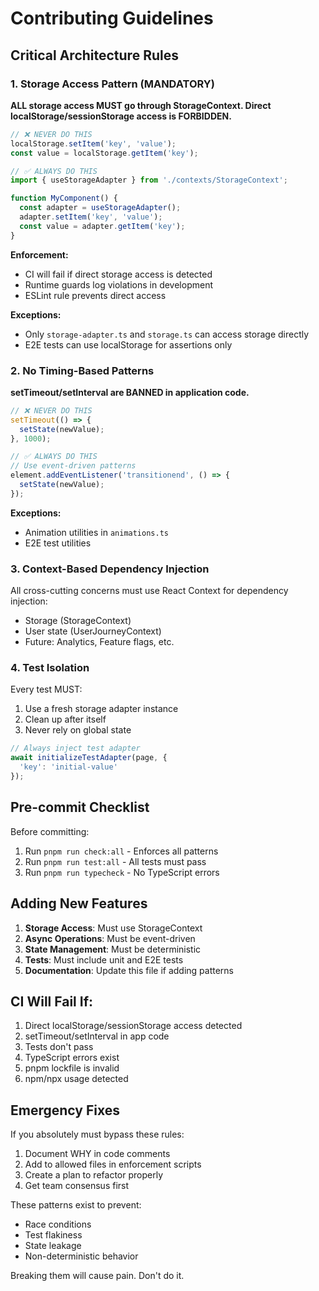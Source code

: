 # Contributing Guidelines

## Critical Architecture Rules

### 1. Storage Access Pattern (MANDATORY)

**ALL storage access MUST go through StorageContext. Direct localStorage/sessionStorage access is FORBIDDEN.**

```typescript
// ❌ NEVER DO THIS
localStorage.setItem('key', 'value');
const value = localStorage.getItem('key');

// ✅ ALWAYS DO THIS
import { useStorageAdapter } from './contexts/StorageContext';

function MyComponent() {
  const adapter = useStorageAdapter();
  adapter.setItem('key', 'value');
  const value = adapter.getItem('key');
}
```

**Enforcement:**
- CI will fail if direct storage access is detected
- Runtime guards log violations in development
- ESLint rule prevents direct access

**Exceptions:**
- Only `storage-adapter.ts` and `storage.ts` can access storage directly
- E2E tests can use localStorage for assertions only

### 2. No Timing-Based Patterns

**setTimeout/setInterval are BANNED in application code.**

```typescript
// ❌ NEVER DO THIS
setTimeout(() => {
  setState(newValue);
}, 1000);

// ✅ ALWAYS DO THIS
// Use event-driven patterns
element.addEventListener('transitionend', () => {
  setState(newValue);
});
```

**Exceptions:**
- Animation utilities in `animations.ts`
- E2E test utilities

### 3. Context-Based Dependency Injection

All cross-cutting concerns must use React Context for dependency injection:
- Storage (StorageContext)
- User state (UserJourneyContext)
- Future: Analytics, Feature flags, etc.

### 4. Test Isolation

Every test MUST:
1. Use a fresh storage adapter instance
2. Clean up after itself
3. Never rely on global state

```typescript
// Always inject test adapter
await initializeTestAdapter(page, {
  'key': 'initial-value'
});
```

## Pre-commit Checklist

Before committing:
1. Run `pnpm run check:all` - Enforces all patterns
2. Run `pnpm run test:all` - All tests must pass
3. Run `pnpm run typecheck` - No TypeScript errors

## Adding New Features

1. **Storage Access**: Must use StorageContext
2. **Async Operations**: Must be event-driven
3. **State Management**: Must be deterministic
4. **Tests**: Must include unit and E2E tests
5. **Documentation**: Update this file if adding patterns

## CI Will Fail If:

1. Direct localStorage/sessionStorage access detected
2. setTimeout/setInterval in app code
3. Tests don't pass
4. TypeScript errors exist
5. pnpm lockfile is invalid
6. npm/npx usage detected

## Emergency Fixes

If you absolutely must bypass these rules:
1. Document WHY in code comments
2. Add to allowed files in enforcement scripts
3. Create a plan to refactor properly
4. Get team consensus first

These patterns exist to prevent:
- Race conditions
- Test flakiness
- State leakage
- Non-deterministic behavior

Breaking them will cause pain. Don't do it.